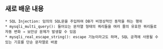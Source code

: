## 새로 배운 내용
    * SQL Injection: 임의의 SQL문을 주입하여 DB가 비정상적인 동작을 하는 행위
    * mysqli_multi_query(): 들어오는 문자열 형태의 쿼리들을 여러 줄의 유효한 쿼리들로 자동 변화 → 보안상 문제가 발생할 수 있음
    * mysqli_real_escape_string(): escape 기능이라고도 하며, SQL 공격에 사용될 수 있는 기호를 단순 문자열로 바꿈
